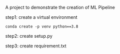 A project to demonstrate the creation of ML Pipeline

step1: create a virtual environment
```
conda create -p venv python==3.8
```
step2: create setup.py

step3: create requirement.txt